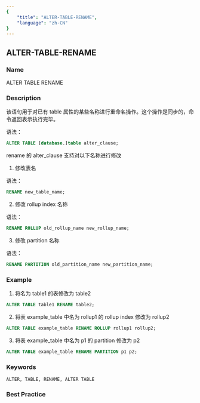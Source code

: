 ```yaml
---
{
    "title": "ALTER-TABLE-RENAME",
    "language": "zh-CN"
}
---
```


<!--
Licensed to the Apache Software Foundation (ASF) under one
or more contributor license agreements.  See the NOTICE file
distributed with this work for additional information
regarding copyright ownership.  The ASF licenses this file
to you under the Apache License, Version 2.0 (the
"License"); you may not use this file except in compliance
with the License.  You may obtain a copy of the License at

  http://www.apache.org/licenses/LICENSE-2.0

Unless required by applicable law or agreed to in writing,
software distributed under the License is distributed on an
"AS IS" BASIS, WITHOUT WARRANTIES OR CONDITIONS OF ANY
KIND, either express or implied.  See the License for the
specific language governing permissions and limitations
under the License.
-->

## ALTER-TABLE-RENAME

### Name

ALTER TABLE RENAME

### Description

该语句用于对已有 table 属性的某些名称进行重命名操作。这个操作是同步的，命令返回表示执行完毕。

语法：

```sql
ALTER TABLE [database.]table alter_clause;
```

rename 的 alter_clause 支持对以下名称进行修改

1. 修改表名

语法：

```sql
RENAME new_table_name;
```

2. 修改 rollup index 名称

 语法：

```sql
RENAME ROLLUP old_rollup_name new_rollup_name;
```

3. 修改 partition 名称

语法：

```sql
RENAME PARTITION old_partition_name new_partition_name;    
```

### Example

1. 将名为 table1 的表修改为 table2

```sql
ALTER TABLE table1 RENAME table2;
```

2. 将表 example_table 中名为 rollup1 的 rollup index 修改为 rollup2

```sql
ALTER TABLE example_table RENAME ROLLUP rollup1 rollup2;
```

3. 将表 example_table 中名为 p1 的 partition 修改为 p2

```sql
ALTER TABLE example_table RENAME PARTITION p1 p2;
```

### Keywords

```text
ALTER, TABLE, RENAME, ALTER TABLE
```

### Best Practice

